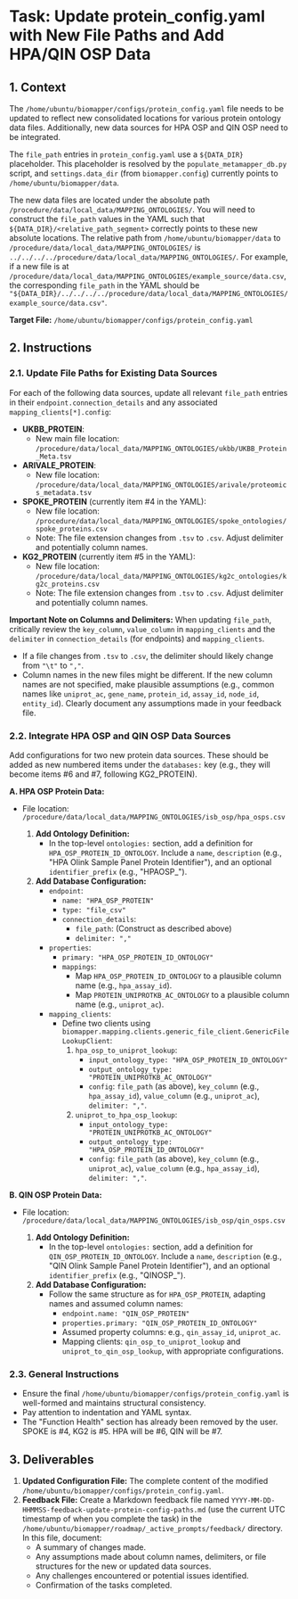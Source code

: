 # Task: Update protein_config.yaml with New File Paths and Add HPA/QIN OSP Data

## 1. Context
The `/home/ubuntu/biomapper/configs/protein_config.yaml` file needs to be updated to reflect new consolidated locations for various protein ontology data files. Additionally, new data sources for HPA OSP and QIN OSP need to be integrated.

The `file_path` entries in `protein_config.yaml` use a `${DATA_DIR}` placeholder. This placeholder is resolved by the `populate_metamapper_db.py` script, and `settings.data_dir` (from `biomapper.config`) currently points to `/home/ubuntu/biomapper/data`.

The new data files are located under the absolute path `/procedure/data/local_data/MAPPING_ONTOLOGIES/`. You will need to construct the `file_path` values in the YAML such that `${DATA_DIR}/<relative_path_segment>` correctly points to these new absolute locations.
The relative path from `/home/ubuntu/biomapper/data` to `/procedure/data/local_data/MAPPING_ONTOLOGIES/` is `../../../../procedure/data/local_data/MAPPING_ONTOLOGIES/`.
For example, if a new file is at `/procedure/data/local_data/MAPPING_ONTOLOGIES/example_source/data.csv`, the corresponding `file_path` in the YAML should be `"${DATA_DIR}/../../../../procedure/data/local_data/MAPPING_ONTOLOGIES/example_source/data.csv"`.

**Target File:** `/home/ubuntu/biomapper/configs/protein_config.yaml`

## 2. Instructions

### 2.1. Update File Paths for Existing Data Sources
For each of the following data sources, update all relevant `file_path` entries in their `endpoint.connection_details` and any associated `mapping_clients[*].config`:

*   **UKBB_PROTEIN**:
    *   New main file location: `/procedure/data/local_data/MAPPING_ONTOLOGIES/ukbb/UKBB_Protein_Meta.tsv`
*   **ARIVALE_PROTEIN**:
    *   New file location: `/procedure/data/local_data/MAPPING_ONTOLOGIES/arivale/proteomics_metadata.tsv`
*   **SPOKE_PROTEIN** (currently item #4 in the YAML):
    *   New file location: `/procedure/data/local_data/MAPPING_ONTOLOGIES/spoke_ontologies/spoke_proteins.csv`
    *   Note: The file extension changes from `.tsv` to `.csv`. Adjust delimiter and potentially column names.
*   **KG2_PROTEIN** (currently item #5 in the YAML):
    *   New file location: `/procedure/data/local_data/MAPPING_ONTOLOGIES/kg2c_ontologies/kg2c_proteins.csv`
    *   Note: The file extension changes from `.tsv` to `.csv`. Adjust delimiter and potentially column names.

**Important Note on Columns and Delimiters:**
When updating `file_path`, critically review the `key_column`, `value_column` in `mapping_clients` and the `delimiter` in `connection_details` (for endpoints) and `mapping_clients`.
*   If a file changes from `.tsv` to `.csv`, the delimiter should likely change from `"\t"` to `","`.
*   Column names in the new files might be different. If the new column names are not specified, make plausible assumptions (e.g., common names like `uniprot_ac`, `gene_name`, `protein_id`, `assay_id`, `node_id`, `entity_id`). Clearly document any assumptions made in your feedback file.

### 2.2. Integrate HPA OSP and QIN OSP Data Sources
Add configurations for two new protein data sources. These should be added as new numbered items under the `databases:` key (e.g., they will become items #6 and #7, following KG2_PROTEIN).

**A. HPA OSP Protein Data:**
*   File location: `/procedure/data/local_data/MAPPING_ONTOLOGIES/isb_osp/hpa_osps.csv`

    1.  **Add Ontology Definition:**
        *   In the top-level `ontologies:` section, add a definition for `HPA_OSP_PROTEIN_ID_ONTOLOGY`. Include a `name`, `description` (e.g., "HPA Olink Sample Panel Protein Identifier"), and an optional `identifier_prefix` (e.g., "HPAOSP_").
    2.  **Add Database Configuration:**
        *   `endpoint`:
            *   `name: "HPA_OSP_PROTEIN"`
            *   `type: "file_csv"`
            *   `connection_details`:
                *   `file_path`: (Construct as described above)
                *   `delimiter: ","`
        *   `properties`:
            *   `primary: "HPA_OSP_PROTEIN_ID_ONTOLOGY"`
            *   `mappings`:
                *   Map `HPA_OSP_PROTEIN_ID_ONTOLOGY` to a plausible column name (e.g., `hpa_assay_id`).
                *   Map `PROTEIN_UNIPROTKB_AC_ONTOLOGY` to a plausible column name (e.g., `uniprot_ac`).
        *   `mapping_clients`:
            *   Define two clients using `biomapper.mapping.clients.generic_file_client.GenericFileLookupClient`:
                1.  `hpa_osp_to_uniprot_lookup`:
                    *   `input_ontology_type: "HPA_OSP_PROTEIN_ID_ONTOLOGY"`
                    *   `output_ontology_type: "PROTEIN_UNIPROTKB_AC_ONTOLOGY"`
                    *   `config`: `file_path` (as above), `key_column` (e.g., `hpa_assay_id`), `value_column` (e.g., `uniprot_ac`), `delimiter: ","`.
                2.  `uniprot_to_hpa_osp_lookup`:
                    *   `input_ontology_type: "PROTEIN_UNIPROTKB_AC_ONTOLOGY"`
                    *   `output_ontology_type: "HPA_OSP_PROTEIN_ID_ONTOLOGY"`
                    *   `config`: `file_path` (as above), `key_column` (e.g., `uniprot_ac`), `value_column` (e.g., `hpa_assay_id`), `delimiter: ","`.

**B. QIN OSP Protein Data:**
*   File location: `/procedure/data/local_data/MAPPING_ONTOLOGIES/isb_osp/qin_osps.csv`

    1.  **Add Ontology Definition:**
        *   In the top-level `ontologies:` section, add a definition for `QIN_OSP_PROTEIN_ID_ONTOLOGY`. Include a `name`, `description` (e.g., "QIN Olink Sample Panel Protein Identifier"), and an optional `identifier_prefix` (e.g., "QINOSP_").
    2.  **Add Database Configuration:**
        *   Follow the same structure as for `HPA_OSP_PROTEIN`, adapting names and assumed column names:
            *   `endpoint.name: "QIN_OSP_PROTEIN"`
            *   `properties.primary: "QIN_OSP_PROTEIN_ID_ONTOLOGY"`
            *   Assumed property columns: e.g., `qin_assay_id`, `uniprot_ac`.
            *   Mapping clients: `qin_osp_to_uniprot_lookup` and `uniprot_to_qin_osp_lookup`, with appropriate configurations.

### 2.3. General Instructions
*   Ensure the final `/home/ubuntu/biomapper/configs/protein_config.yaml` is well-formed and maintains structural consistency.
*   Pay attention to indentation and YAML syntax.
*   The "Function Health" section has already been removed by the user. SPOKE is #4, KG2 is #5. HPA will be #6, QIN will be #7.

## 3. Deliverables
1.  **Updated Configuration File:** The complete content of the modified `/home/ubuntu/biomapper/configs/protein_config.yaml`.
2.  **Feedback File:** Create a Markdown feedback file named `YYYY-MM-DD-HHMMSS-feedback-update-protein-config-paths.md` (use the current UTC timestamp of when you complete the task) in the `/home/ubuntu/biomapper/roadmap/_active_prompts/feedback/` directory. In this file, document:
    *   A summary of changes made.
    *   Any assumptions made about column names, delimiters, or file structures for the new or updated data sources.
    *   Any challenges encountered or potential issues identified.
    *   Confirmation of the tasks completed.
